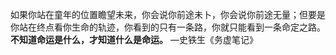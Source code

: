 如果你站在童年的位置瞻望未来，你会说你前途未卜，你会说你前途无量；但要是你站在终点看你生命的轨迹，你看到的只有一条路，你就只能看到一条命定之路。**不知道命运是什么，才知道什么是命运。**
—史铁生《务虚笔记》
